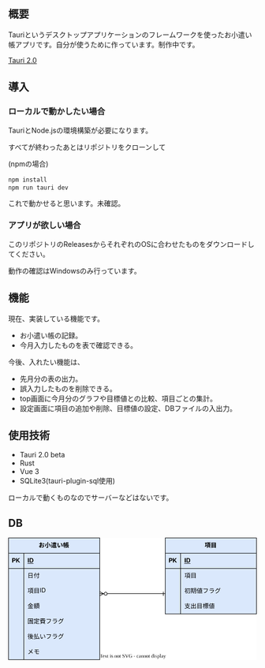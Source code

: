 ## 概要
Tauriというデスクトップアプリケーションのフレームワークを使ったお小遣い帳アプリです。自分が使うために作っています。制作中です。

[Tauri 2.0](https://v2.tauri.app/)

## 導入
### ローカルで動かしたい場合

TauriとNode.jsの環境構築が必要になります。

すべてが終わったあとはリポジトリをクローンして

(npmの場合)
```
npm install
npm run tauri dev
```
これで動かせると思います。未確認。

### アプリが欲しい場合

このリポジトリのReleasesからそれぞれのOSに合わせたものをダウンロードしてください。

動作の確認はWindowsのみ行っています。

## 機能

現在、実装している機能です。

- お小遣い帳の記録。
- 今月入力したものを表で確認できる。

今後、入れたい機能は、

- 先月分の表の出力。
- 誤入力したものを削除できる。
- top画面に今月分のグラフや目標値との比較、項目ごとの集計。
- 設定画面に項目の追加や削除、目標値の設定、DBファイルの入出力。

## 使用技術
- Tauri 2.0 beta
- Rust
- Vue 3
- SQLite3(tauri-plugin-sql使用)

ローカルで動くものなのでサーバーなどはないです。

## DB
![db](public/tauri_expenses2.svg)
